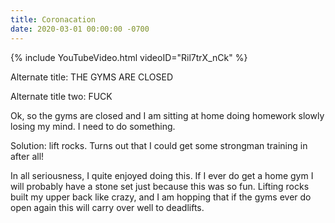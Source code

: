 ```yaml
---
title: Coronacation
date: 2020-03-01 00:00:00 -0700
---
```


{% include YouTubeVideo.html videoID="Ril7trX_nCk" %}

Alternate title: THE GYMS ARE CLOSED

Alternate title two: FUCK

Ok, so the gyms are closed and I am sitting at home doing homework slowly losing my mind. I need to do something.

Solution: lift rocks. Turns out that I could get some strongman training in after all!

In all seriousness, I quite enjoyed doing this. If I ever do get a home gym I will probably have a stone set just because this was so fun. Lifting rocks built my upper back like crazy, and I am hopping that if the gyms ever do open again this will carry over well to deadlifts.
